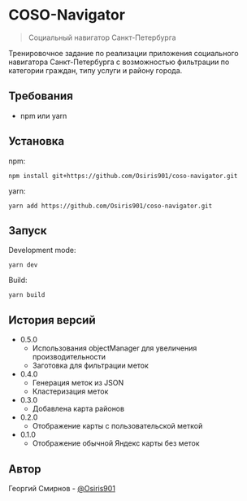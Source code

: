 # COSO-Navigator
> Социальный навигатор Санкт-Петербурга

Тренировочное задание по реализации приложения социального навигатора Санкт-Петербурга с возможностью фильтрации по категории граждан, типу услуги и району города.

## Требования
* npm или yarn

## Установка
npm:
```
npm install git+https://github.com/Osiris901/coso-navigator.git
```
yarn:
```
yarn add https://github.com/Osiris901/coso-navigator.git
```

## Запуск
Development mode:
```
yarn dev
```
Build:
```
yarn build
```

## История версий
* 0.5.0
  * Использования objectManager для увеличения производительности
  * Заготовка для фильтрации меток
* 0.4.0
  * Генерация меток из JSON
  * Кластеризация меток
* 0.3.0
  * Добавлена карта районов
* 0.2.0
  * Отображение карты с пользовательской меткой
* 0.1.0 
  * Отображение обычной Яндекс карты без меток

## Автор
Георгий Смирнов - [@Osiris901](https://github.com/Osiris901)